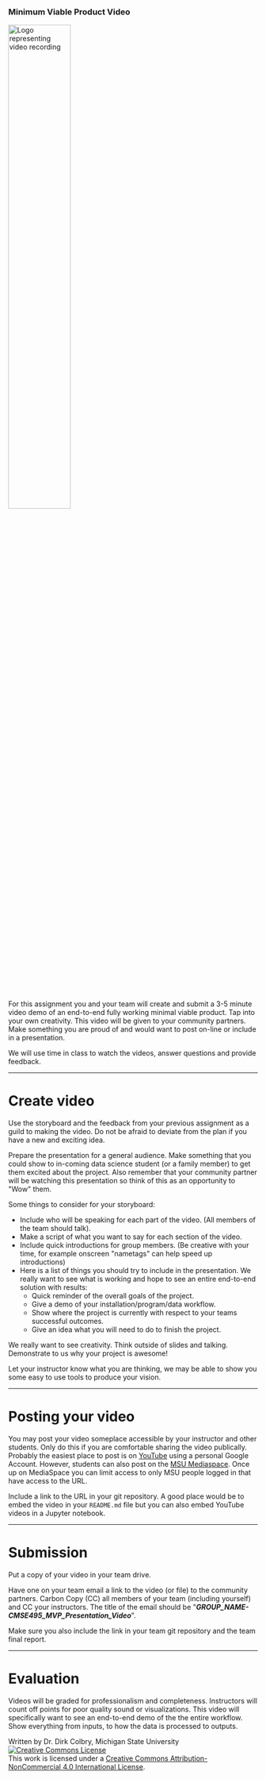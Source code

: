 ### Minimum Viable Product Video

<img src="https://upload.wikimedia.org/wikipedia/commons/thumb/2/2b/Movie_-_The_Noun_Project.svg/1024px-Movie_-_The_Noun_Project.svg.png"  width="50%" alt="Logo representing video recording">

For this assignment you and your team will create and submit a 3-5 minute video demo of an end-to-end fully working minimal viable product. Tap into your own creativity. This video will be given to your community partners.  Make something you are proud of and would want to post on-line or include in a presentation. 

We will use time in class to watch the videos, answer questions and provide feedback.


----
<a name="Presentation_Planning"></a>

# Create video

Use the storyboard and the feedback from your previous assignment as a guild to making the video. Do not be afraid to deviate from the plan if you have a new and exciting idea.  

Prepare the presentation for a general audience.  Make something that you could show to in-coming data science student (or a family member) to get them excited about the project. Also remember that your community partner will be watching this presentation so think of this as an opportunity to "Wow" them. 

Some things to consider for your storyboard:

- Include who will be speaking for each part of the video. (All members of the team should talk).
- Make a script of what you want to say for each section of the video. 
- Include quick introductions for group members.  (Be creative with your time, for example onscreen "nametags" can help speed up introductions)
- Here is a list of things you should try to include in the presentation. We really want to see what is working and hope to see an entire end-to-end solution with results:
    - Quick reminder of the overall goals of the project.
    - Give a demo of your installation/program/data workflow. 
    - Show where the project is currently with respect to your teams successful outcomes.
    - Give an idea what you will need to do to finish the project. 

We really want to see creativity.  Think outside of slides and talking. Demonstrate to us why your project is awesome!

Let your instructor know what you are thinking, we may be able to show you some easy to use tools to produce your vision.  

----

<a name="Posting_your_video"></a>

# Posting your video

You may post your video someplace accessible by your instructor and other students.  Only do this if you are comfortable sharing the video publically. Probably the easiest place to post is on [YouTube](http://youtube.com/) using a personal Google Account. However, students can also post on the [MSU Mediaspace](http://mediaspace.msu.edu/). Once up on MediaSpace you can limit access to only MSU people logged in that have access to the URL.  

Include a link to the URL in your git repository.  A good place would be to embed the video in your ```README.md``` file but you can also embed YouTube videos in a Jupyter notebook.

---

# Submission

Put a copy of your video in your team drive. 

Have one on your team email a link to the video (or file) to the community partners. Carbon Copy (CC) all members of your team (including yourself) and CC your instructors. The title of the email should be "**_GROUP_NAME-CMSE495_MVP_Presentation_Video_**".

Make sure you also include the link in your team git repository and the team final report. 

---
# Evaluation

Videos will be graded for professionalism and completeness.  Instructors will count off points for poor quality sound or visualizations. This video will specifically want to see an end-to-end demo of the the entire workflow.  Show everything from inputs, to how the data is processed to outputs.

Written by Dr. Dirk Colbry, Michigan State University
<a rel="license" href="http://creativecommons.org/licenses/by-nc/4.0/"><img alt="Creative Commons License" style="border-width:0" src="https://i.creativecommons.org/l/by-nc/4.0/88x31.png" /></a><br />This work is licensed under a <a rel="license" href="http://creativecommons.org/licenses/by-nc/4.0/">Creative Commons Attribution-NonCommercial 4.0 International License</a>.
